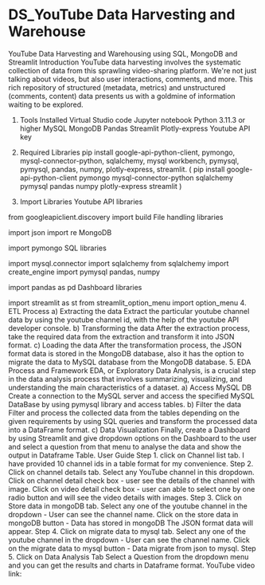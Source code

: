 # DS_YouTube Data Harvesting and Warehouse
YouTube Data Harvesting and Warehousing using SQL, MongoDB and Streamlit
Introduction
YouTube data harvesting involves the systematic collection of data from this sprawling video-sharing platform. We're not just talking about videos, but also user interactions, comments, and more. This rich repository of structured (metadata, metrics) and unstructured (comments, content) data presents us with a goldmine of information waiting to be explored.

1. Tools Installed
Virtual Studio code
Jupyter notebook
Python 3.11.3 or higher
MySQL
MongoDB
Pandas
Streamlit
Plotly-express
Youtube API key
3. Required Libraries
pip install google-api-python-client, pymongo, mysql-connector-python, sqlalchemy, mysql workbench, pymysql, pymysql, pandas, numpy, plotly-express, streamlit.
( pip install google-api-python-client pymongo mysql-connector-python sqlalchemy pymysql pandas numpy plotly-express streamlit )

4. Import Libraries
Youtube API libraries

from googleapiclient.discovery import build
File handling libraries

import json
import re
MongoDB

import pymongo
SQL libraries

import mysql.connector
import sqlalchemy
from sqlalchemy import create_engine
import pymysql
pandas, numpy

import pandas as pd
Dashboard libraries

import streamlit as st
from streamlit_option_menu import option_menu
4. ETL Process
a) Extracting the data
Extract the particular youtube channel data by using the youtube channel id, with the help of the youtube API developer console.
b) Transforming the data
After the extraction process, take the required data from the extraction and transform it into JSON format.
c) Loading the data
After the transformation process, the JSON format data is stored in the MongoDB database, also it has the option to migrate the data to MySQL database from the MongoDB database.
5. EDA Process and Framework
EDA, or Exploratory Data Analysis, is a crucial step in the data analysis process that involves summarizing, visualizing, and understanding the main characteristics of a dataset.
a) Access MySQL DB
Create a connection to the MySQL server and access the specified MySQL DataBase by using pymysql library and access tables.
b) Filter the data
Filter and process the collected data from the tables depending on the given requirements by using SQL queries and transform the processed data into a DataFrame format.
c) Data Visualization
Finally, create a Dashboard by using Streamlit and give dropdown options on the Dashboard to the user and select a question from that menu to analyse the data and show the output in Dataframe Table.
User Guide
Step 1. click on Channel list tab.
I have provided 10 channel ids in a table format for my convenience. 
Step 2. Click on channel details tab.
Select any YouTube channel in this dropdown.
Click on channel detail check box - user see the details of the channel with image.
Click on video detail check box - user can able to select one by one radio button and will see the video details with images.
Step 3. Click on Store data in mongoDB tab.
Select any one of the youtube channel in the dropdown - User can see the channel name.
Click on the store data in mongoDB button - Data has stored in mongoDB
The JSON format data will appear.
Step 4. Click on migrate data to mysql tab.
Select any one of the youtube channel in the dropdown - User can see the channel name.
Click on the migrate data to mysql button - Data migrate from json to mysql.
Step 5. Click on Data Analysis Tab
Select a Question from the dropdown menu and you can get the results and charts in Dataframe format.
YouTube video link:
